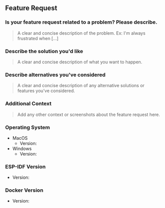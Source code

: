 ## Feature Request

### Is your feature request related to a problem? Please describe.
> A clear and concise description of the problem. Ex: I'm always frustrated when [...]

### Describe the solution you'd like
> A clear and concise description of what you want to happen.

### Describe alternatives you've considered
> A clear and concise description of any alternative solutions or features you've considered.

### Additional Context
> Add any other context or screenshots about the feature request here.

### Operating System
- MacOS
  - Version:
- Windows
  - Version:

### ESP-IDF Version
- Version:

### Docker Version
- Version:
